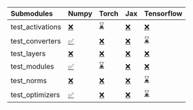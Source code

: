 | Submodules       | Numpy                                                                                                                           | Torch                                                                                                                           | Jax                                                                                                                             | Tensorflow                                                                                                                      |
|:-----------------|:--------------------------------------------------------------------------------------------------------------------------------|:--------------------------------------------------------------------------------------------------------------------------------|:--------------------------------------------------------------------------------------------------------------------------------|:--------------------------------------------------------------------------------------------------------------------------------|
| test_activations | <a href="https://github.com/unifyai/ivy/runs/7984720216?check_suite_focus=true" rel="noopener noreferrer" target="_blank">❌</a> | <a href="https://github.com/unifyai/ivy/runs/7984721038?check_suite_focus=true" rel="noopener noreferrer" target="_blank">⌛</a> | <a href="https://github.com/unifyai/ivy/runs/7984721472?check_suite_focus=true" rel="noopener noreferrer" target="_blank">❌</a> | <a href="https://github.com/unifyai/ivy/runs/7984721835?check_suite_focus=true" rel="noopener noreferrer" target="_blank">❌</a> |
| test_converters  | <a href="https://github.com/unifyai/ivy/runs/7984720375?check_suite_focus=true" rel="noopener noreferrer" target="_blank">✅</a> | <a href="https://github.com/unifyai/ivy/runs/7984721128?check_suite_focus=true" rel="noopener noreferrer" target="_blank">❌</a> | <a href="https://github.com/unifyai/ivy/runs/7984721534?check_suite_focus=true" rel="noopener noreferrer" target="_blank">❌</a> | <a href="https://github.com/unifyai/ivy/runs/7984721880?check_suite_focus=true" rel="noopener noreferrer" target="_blank">⌛</a> |
| test_layers      | <a href="https://github.com/unifyai/ivy/runs/7984720539?check_suite_focus=true" rel="noopener noreferrer" target="_blank">❌</a> | <a href="https://github.com/unifyai/ivy/runs/7984721198?check_suite_focus=true" rel="noopener noreferrer" target="_blank">❌</a> | <a href="https://github.com/unifyai/ivy/runs/7984721630?check_suite_focus=true" rel="noopener noreferrer" target="_blank">❌</a> | <a href="https://github.com/unifyai/ivy/runs/7984721914?check_suite_focus=true" rel="noopener noreferrer" target="_blank">❌</a> |
| test_modules     | <a href="https://github.com/unifyai/ivy/runs/7984720660?check_suite_focus=true" rel="noopener noreferrer" target="_blank">✅</a> | <a href="https://github.com/unifyai/ivy/runs/7984721271?check_suite_focus=true" rel="noopener noreferrer" target="_blank">⌛</a> | <a href="https://github.com/unifyai/ivy/runs/7984721699?check_suite_focus=true" rel="noopener noreferrer" target="_blank">❌</a> | <a href="https://github.com/unifyai/ivy/runs/7984721953?check_suite_focus=true" rel="noopener noreferrer" target="_blank">❌</a> |
| test_norms       | <a href="https://github.com/unifyai/ivy/runs/7984720794?check_suite_focus=true" rel="noopener noreferrer" target="_blank">❌</a> | <a href="https://github.com/unifyai/ivy/runs/7984721351?check_suite_focus=true" rel="noopener noreferrer" target="_blank">❌</a> | <a href="https://github.com/unifyai/ivy/runs/7984721758?check_suite_focus=true" rel="noopener noreferrer" target="_blank">❌</a> | <a href="https://github.com/unifyai/ivy/runs/7984721998?check_suite_focus=true" rel="noopener noreferrer" target="_blank">⌛</a> |
| test_optimizers  | <a href="https://github.com/unifyai/ivy/runs/7984720911?check_suite_focus=true" rel="noopener noreferrer" target="_blank">✅</a> | <a href="https://github.com/unifyai/ivy/runs/7984721403?check_suite_focus=true" rel="noopener noreferrer" target="_blank">❌</a> | <a href="https://github.com/unifyai/ivy/runs/7984721803?check_suite_focus=true" rel="noopener noreferrer" target="_blank">❌</a> | <a href="https://github.com/unifyai/ivy/runs/7984722047?check_suite_focus=true" rel="noopener noreferrer" target="_blank">⌛</a> |